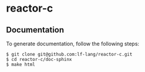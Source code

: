 # reactor-c

## Documentation
To generate documentation, follow the following steps:
```
$ git clone git@github.com:lf-lang/reactor-c.git
$ cd reactor-c/doc-sphinx
$ make html
```
